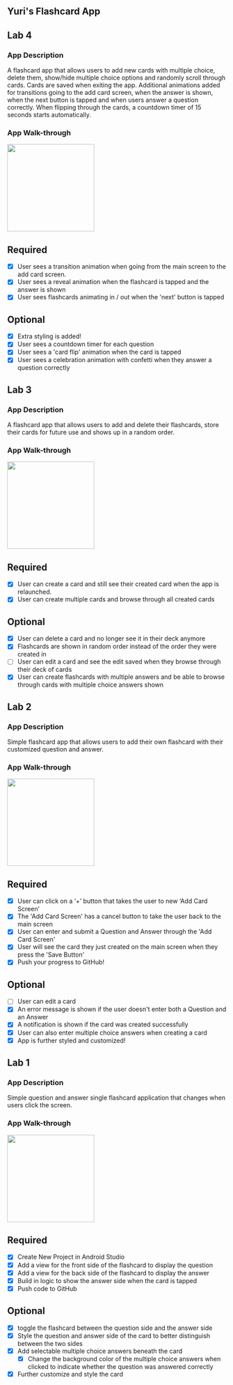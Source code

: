 
## Yuri's Flashcard App

## Lab 4

### App Description
A flashcard app that allows users to add new cards with multiple choice, delete them, show/hide multiple choice options and randomly scroll through cards. Cards are saved when exiting the app. Additional animations added for transitions going to the add card screen, when the answer is shown, when the next button is tapped and when users answer a question correctly. When flipping through the cards, a countdown timer of 15 seconds starts automatically.

### App Walk-through
<img src="https://media.giphy.com/media/SUJmjjWreFF9VtxR4c/giphy.gif" width=200><br>

## Required
- [x] User sees a transition animation when going from the main screen to the add card screen.
- [x] User sees a reveal animation when the flashcard is tapped and the answer is shown
- [x] User sees flashcards animating in / out when the 'next' button is tapped

## Optional
- [x] Extra styling is added!
- [x] User sees a countdown timer for each question
- [x] User sees a 'card flip' animation when the card is tapped
- [x] User sees a celebration animation with confetti when they answer a question correctly

## Lab 3

### App Description
A flashcard app that allows users to add and delete their flashcards, store their cards for future use and shows up in a random order.

### App Walk-through
<img src="https://media.giphy.com/media/LiTksvdCleoK9wTwTm/giphy.gif" width=200><br>

## Required
- [x] User can create a card and still see their created card when the app is relaunched.
- [x] User can create multiple cards and browse through all created cards

## Optional
- [x] User can delete a card and no longer see it in their deck anymore
- [x] Flashcards are shown in random order instead of the order they were created in
- [ ] User can edit a card and see the edit saved when they browse through their deck of cards
- [x] User can create flashcards with multiple answers and be able to browse through cards with multiple choice answers shown

## Lab 2

### App Description
Simple flashcard app that allows users to add their own flashcard with their customized question and answer.

### App Walk-through
<img src="https://media.giphy.com/media/1eINWEReCRdC9wsRjQ/giphy.gif" width=200><br>

## Required
- [x] User can click on a ‘+’ button that takes the user to new ‘Add Card Screen’
- [x] The 'Add Card Screen' has a cancel button to take the user back to the main screen
- [x] User can enter and submit a Question and Answer through the 'Add Card Screen'
- [x] User will see the card they just created on the main screen when they press the 'Save Button'
- [x] Push your progress to GitHub!

## Optional
- [ ] User can edit a card
- [x] An error message is shown if the user doesn't enter both a Question and an Answer
- [x] A notification is shown if the card was created successfully
- [x] User can also enter multiple choice answers when creating a card
- [x] App is further styled and customized!

## Lab 1

### App Description
Simple question and answer single flashcard application that changes when users click the screen.

### App Walk-through
<img src="https://media.giphy.com/media/C70atTb3KLqPNWnEaU/giphy.gif" width=200><br>

## Required
- [x] Create New Project in Android Studio
- [x] Add a view for the front side of the flashcard to display the question
- [x] Add a view for the back side of the flashcard to display the answer
- [x] Build in logic to show the answer side when the card is tapped
- [x] Push code to GitHub
## Optional
- [x] toggle the flashcard between the question side and the answer side
- [x] Style the question and answer side of the card to better distinguish between the two sides
- [x] Add selectable multiple choice answers beneath the card
   - [x] Change the background color of the multiple choice answers when clicked to indicate whether the question was answered correctly
- [x] Further customize and style the card
